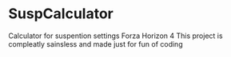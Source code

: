 # SuspCalculator
Calculator for suspention settings Forza Horizon 4
This project is compleatly sainsless and made just for fun of coding
